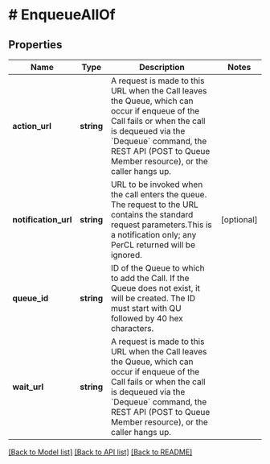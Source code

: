 # # EnqueueAllOf

## Properties

Name | Type | Description | Notes
------------ | ------------- | ------------- | -------------
**action_url** | **string** | A request is made to this URL when the Call leaves the Queue, which can occur if enqueue of the Call fails or when the call is dequeued via the &#x60;Dequeue&#x60; command, the REST API (POST to Queue Member resource), or the caller hangs up. |
**notification_url** | **string** | URL to be invoked when the call enters the queue. The request to the URL contains the standard request parameters.This is a notification only; any PerCL returned will be ignored. | [optional]
**queue_id** | **string** | ID of the Queue to which to add the Call. If the Queue does not exist, it will be created. The ID must start with QU followed by 40 hex characters. |
**wait_url** | **string** | A request is made to this URL when the Call leaves the Queue, which can occur if enqueue of the Call fails or when the call is dequeued via the &#x60;Dequeue&#x60; command, the REST API (POST to Queue Member resource), or the caller hangs up. |

[[Back to Model list]](../../README.md#models) [[Back to API list]](../../README.md#endpoints) [[Back to README]](../../README.md)
